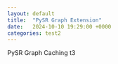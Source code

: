 ```yaml
---
layout: default
title:  "PySR Graph Extension"
date:   2024-10-10 19:29:00 +0000
categories: test2
---
```


PySR Graph Caching t3